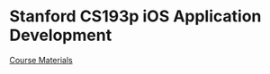 # Stanford CS193p iOS Application Development
[Course Materials](https://cs193p.sites.stanford.edu)

